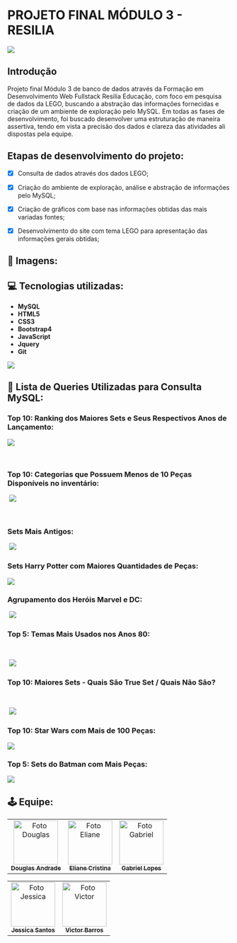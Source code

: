 # PROJETO FINAL  MÓDULO 3  -  RESILIA 



![](https://cdn.discordapp.com/attachments/924683760631431271/958477530556403712/AS.png)



## Introdução

Projeto final Módulo 3 de banco de dados através da Formação em Desenvolvimento Web Fullstack Resilia Educação, com foco em pesquisa de dados da LEGO, buscando a abstração das informações fornecidas e criação de um ambiente de exploração pelo MySQL. Em todas as fases de desenvolvimento, foi buscado desenvolver uma estruturação de maneira assertiva, tendo em vista a precisão dos dados e clareza das atividades ali dispostas pela equipe.



##  **Etapas de desenvolvimento do projeto:**

- [x] Consulta de dados através dos dados LEGO;

- [x] Criação do ambiente de exploração, análise e abstração de informações pelo MySQL;

- [x] Criação de gráficos com base nas informações obtidas das mais variadas fontes;

- [x] Desenvolvimento do site com tema LEGO para apresentação das informações gerais obtidas;

  



##  🔎 Imagens:







## 💻 Tecnologias utilizadas:



* **MySQL**
* **HTML5**
* **CSS3**
* **Bootstrap4**
* **JavaScript**
* **Jquery**
* **Git**



![](https://cdn.discordapp.com/attachments/924683760631431271/958481000810295326/cert.png)



## 🚀 Lista de Queries Utilizadas para Consulta MySQL:



###                    Top 10: Ranking dos Maiores Sets e Seus Respectivos Anos de Lançamento:



![](https://cdn.discordapp.com/attachments/924683760631431271/958492693049274388/1.JPG)

​                           

###                   Top 10: Categorias que Possuem Menos de  10 Peças Disponíveis no inventário:



​                         ![](https://cdn.discordapp.com/attachments/924683760631431271/958492693263179806/2.JPG)

​    

###                  Sets Mais Antigos:

​                      ![](https://cdn.discordapp.com/attachments/924683760631431271/958492693447725086/3.JPG)

###                 

###                  Sets Harry Potter com Maiores Quantidades de Peças:



![](https://cdn.discordapp.com/attachments/924683760631431271/958492693657423912/4.JPG)

###            

###                   Agrupamento dos Heróis Marvel e DC:



​                           ![](https://cdn.discordapp.com/attachments/924683760631431271/958492694123016233/5.JPG)



###                  Top 5: Temas Mais Usados nos Anos 80:

​                        

​                          ![](https://cdn.discordapp.com/attachments/924683760631431271/958492694307553302/6.JPG)



###                  Top 10: Maiores Sets - Quais São True Set / Quais Não São?

​                        

​             ![](https://cdn.discordapp.com/attachments/924683760631431271/958492694513070141/7.JPG)             



### Top 10: Star Wars com Mais de 100 Peças:



![](https://cdn.discordapp.com/attachments/924683760631431271/958492694710210610/8.JPG)



### Top 5: Sets do Batman com Mais Peças:



![](https://cdn.discordapp.com/attachments/924683760631431271/958492694957686824/9.JPG)





## 🕹 Equipe:



<table>
  <tr>
    <td align="center">
      <a href="https://github.com/dougandra">
        <img src="https://cdn.discordapp.com/attachments/924683760631431271/958449569723736144/Douglas.png" width="100px;" alt="Foto Douglas"/><br>
        <sub>
          <b>Douglas Andrade</b>
        </sub>
      </a>
    </td>
    <td align="center">
      <a href="https://github.com/ElianeCristina">
        <img src="https://cdn.discordapp.com/attachments/924683760631431271/958449569925066782/Eliane.png" width="100px;" alt="Foto Eliane"/><br>
        <sub>
          <b>Eliane Cristina</b>
        </sub>
      </a>
    </td>
    <td align="center">
      <a href="https://github.com/C836">
        <img src="https://cdn.discordapp.com/attachments/924683760631431271/958449570155728936/Gabriel.png" width="100px;" alt="Foto Gabriel "/><br>
        <sub>
          <b>Gabriel Lopes</b>
        </sub>
      </a>
    </td>
  </tr>
</table>

<table>
  <tr>
    <td align="center">
      <a href="https://github.com/Jessaint">
        <img src="https://cdn.discordapp.com/attachments/924683760631431271/958449570352889936/Jessica.png" width="100px;" alt="Foto Jessica"/><br>
        <sub>
          <b>Jessica Santos</b>
        </sub>
      </a>
    </td>
    <td align="center">
      <a href="https://github.com/victorb26">
        <img src="https://cdn.discordapp.com/attachments/924683760631431271/958449570575179786/Victor.png" width="100px;" alt="Foto Victor"/><br>
        <sub>
          <b>Victor Barros</b>
        </sub>
      </a>
    </td>
  </tr>
</table>




